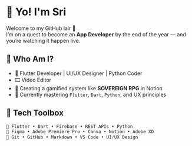 # 👋 Yo! I'm Sri

Welcome to my GitHub lair 🧭  
I’m on a quest to become an **App Developer** by the end of the year — and you’re watching it happen live.

## 🧙 Who Am I?
- 🔨 Flutter Developer | UI/UX Designer | Python Coder
- 🎞️ Video Editor
- 🧠 Creating a gamified system like **SOVEREIGN RPG** in Notion
- 🌱 Currently mastering `Flutter`, `Dart`, `Python`, and UX principles

## 🧰 Tech Toolbox
```dart
📱 Flutter • Dart • Firebase • REST APIs • Python
🎨 Figma • Adobe Premiere Pro • Canva • Notion • Adobe XD
🧩 Git • GitHub • Markdown • VS Code • UI/UX Design

